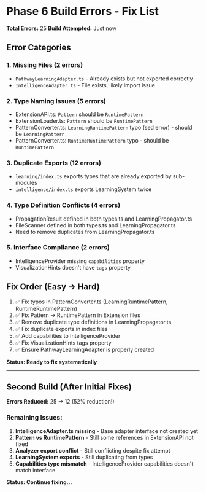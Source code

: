 # Phase 6 Build Errors - Fix List

**Total Errors:** 25
**Build Attempted:** Just now

## Error Categories

### 1. Missing Files (2 errors)
- `PathwayLearningAdapter.ts` - Already exists but not exported correctly
- `IntelligenceAdapter.ts` - File exists, likely import issue

### 2. Type Naming Issues (5 errors)  
- ExtensionAPI.ts: `Pattern` should be `RuntimePattern`
- ExtensionLoader.ts: `Pattern` should be `RuntimePattern`
- PatternConverter.ts: `LearningRuntimePattern` typo (sed error) - should be `LearningPattern`
- PatternConverter.ts: `RuntimeRuntimePattern` typo - should be `RuntimePattern`

### 3. Duplicate Exports (12 errors)
- `learning/index.ts` exports types that are already exported by sub-modules
- `intelligence/index.ts` exports LearningSystem twice

### 4. Type Definition Conflicts (4 errors)
- PropagationResult defined in both types.ts and LearningPropagator.ts
- FileScanner defined in both types.ts and LearningPropagator.ts
- Need to remove duplicates from LearningPropagator.ts

### 5. Interface Compliance (2 errors)
- IntelligenceProvider missing `capabilities` property
- VisualizationHints doesn't have `tags` property

## Fix Order (Easy → Hard)

1. ✅ Fix typos in PatternConverter.ts (LearningRuntimePattern, RuntimeRuntimePattern)
2. ✅ Fix Pattern → RuntimePattern in Extension files
3. ✅ Remove duplicate type definitions in LearningPropagator.ts
4. ✅ Fix duplicate exports in index files
5. ✅ Add capabilities to IntelligenceProvider
6. ✅ Fix VisualizationHints tags property
7. ✅ Ensure PathwayLearningAdapter is properly created

**Status: Ready to fix systematically**

---

## Second Build (After Initial Fixes)

**Errors Reduced:** 25 → 12 (52% reduction!)

### Remaining Issues:

1. **IntelligenceAdapter.ts missing** - Base adapter interface not created yet
2. **Pattern vs RuntimePattern** - Still some references in ExtensionAPI not fixed
3. **Analyzer export conflict** - Still conflicting despite fix attempt
4. **LearningSystem exports** - Still duplicating from types
5. **Capabilities type mismatch** - IntelligenceProvider capabilities doesn't match interface

**Status: Continue fixing...**
